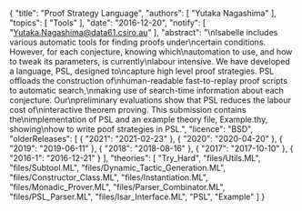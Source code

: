{
    "title": "Proof Strategy Language",
    "authors": [
        "Yutaka Nagashima"
    ],
    "topics": [
        "Tools"
    ],
    "date": "2016-12-20",
    "notify": [
        "Yutaka.Nagashima@data61.csiro.au"
    ],
    "abstract": "\nIsabelle includes various automatic tools for finding proofs under\ncertain conditions. However, for each conjecture, knowing which\nautomation to use, and how to tweak its parameters, is currently\nlabour intensive. We have developed a language, PSL, designed to\ncapture high level proof strategies. PSL offloads the construction of\nhuman-readable fast-to-replay proof scripts to automatic search,\nmaking use of search-time information about each conjecture. Our\npreliminary evaluations show that PSL reduces the labour cost of\ninteractive theorem proving. This submission contains the\nimplementation of PSL and an example theory file, Example.thy, showing\nhow to write poof strategies in PSL.",
    "licence": "BSD",
    "olderReleases": [
        {
            "2021": "2021-02-23"
        },
        {
            "2020": "2020-04-20"
        },
        {
            "2019": "2019-06-11"
        },
        {
            "2018": "2018-08-16"
        },
        {
            "2017": "2017-10-10"
        },
        {
            "2016-1": "2016-12-21"
        }
    ],
    "theories": [
        "Try_Hard",
        "files/Utils.ML",
        "files/Subtool.ML",
        "files/Dynamic_Tactic_Generation.ML",
        "files/Constructor_Class.ML",
        "files/Instantiation.ML",
        "files/Monadic_Prover.ML",
        "files/Parser_Combinator.ML",
        "files/PSL_Parser.ML",
        "files/Isar_Interface.ML",
        "PSL",
        "Example"
    ]
}